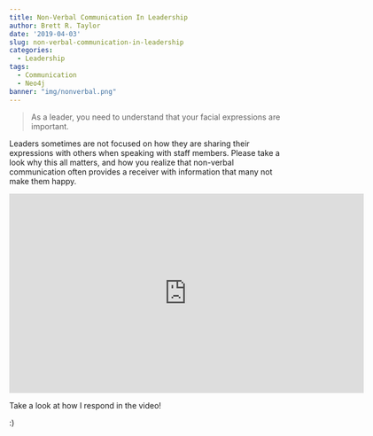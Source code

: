 ```yaml
---
title: Non-Verbal Communication In Leadership
author: Brett R. Taylor
date: '2019-04-03'
slug: non-verbal-communication-in-leadership
categories:
  - Leadership
tags:
  - Communication
  - Neo4j
banner: "img/nonverbal.png"
---
```


> As a leader, you need to understand that your facial expressions are important.

Leaders sometimes are not focused on how they are sharing their expressions with others when speaking with staff members.  Please take a look why this all matters, and how you realize that non-verbal communication often provides a receiver with information that many not make them happy.

<iframe src="https://player.vimeo.com/video/316336980" width="640" height="360" frameborder="0" webkitallowfullscreen mozallowfullscreen allowfullscreen></iframe>

Take a look at how I respond in the video!

:) 